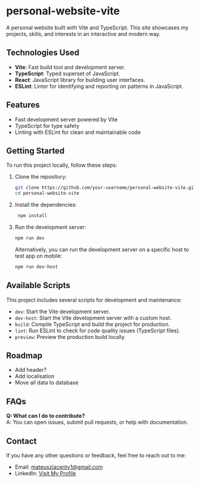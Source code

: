 # personal-website-vite

A personal website built with Vite and TypeScript. This site showcases my projects, skills, and interests in an interactive and modern way.

## Technologies Used

- **Vite**: Fast build tool and development server.
- **TypeScript**: Typed superset of JavaScript.
- **React**: JavaScript library for building user interfaces.
- **ESLint**: Linter for identifying and reporting on patterns in JavaScript.

## Features

- Fast development server powered by Vite
- TypeScript for type safety
- Linting with ESLint for clean and maintainable code

## Getting Started

To run this project locally, follow these steps:

1. Clone the repository:

   ```bash
   git clone https://github.com/your-username/personal-website-vite.git
   cd personal-website-vite

   ```

2. Install the dependencies:

   ```bash
    npm install
   ```

3. Run the development server:
   ```bash
   npm run dev
   ```
   Alternatively, you can run the development server on a specific host to test app on mobile:
   ```bash
   npm run dev-host
   ```

## Available Scripts

This project includes several scripts for development and maintenance:

- `dev`: Start the Vite development server.
- `dev-host`: Start the Vite development server with a custom host.
- `build`: Compile TypeScript and build the project for production.
- `lint`: Run ESLint to check for code quality issues (TypeScript files).
- `preview`: Preview the production build locally.

## Roadmap

- Add header?
- Add localisation
- Move all data to database

## FAQs

**Q: What can I do to contribute?**  
A: You can open issues, submit pull requests, or help with documentation.

## Contact

If you have any other questions or feedback, feel free to reach out to me:

- Email: [mateuszjacenty1@gmail.com](mailto:mateuszjacenty1@gmail.com)
- LinkedIn: [Visit My Profile](https://www.linkedin.com/in/mateusz-jacenty-895917186/)
